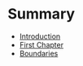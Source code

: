 # Summary

* [Introduction](README.md)
* [First Chapter](chapter1.md)
* [Boundaries](boundaries/intro.md)

